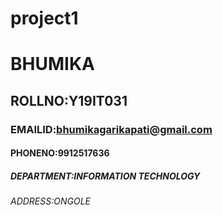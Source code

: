# project1
# BHUMIKA
## ROLLNO:Y19IT031
### EMAILID:bhumikagarikapati@gmail.com
#### PHONENO:9912517636
##### DEPARTMENT:INFORMATION TECHNOLOGY
###### ADDRESS:ONGOLE
